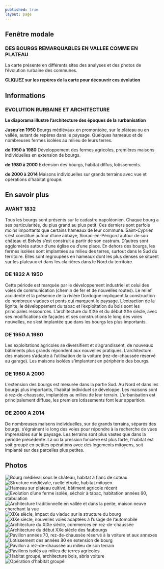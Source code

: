 ```yaml
---
published: true
layout: page
---
```


## Fenêtre modale


### DES BOURGS REMARQUABLES EN VALLEE COMME EN PLATEAU

La carte présente en différents sites des analyses et des photos de l’évolution rurbaine des communes.

**CLIQUEZ sur les repères de la carte pour découvrir ces évolution**




## Informations


### EVOLUTION RURBAINE ET ARCHITECTURE

**Le diaporama illustre l’architecture des époques de la rurbanisation**

**Jusqu’en 1950** Bourgs médiévaux en promontoire, sur le plateau ou en vallée, autant de repères dans le paysage. Quelques hameaux et de nombreuses fermes isolées au milieu de leurs terres.

**de 1950 à 1980** Développement des fermes agricoles, premières maisons individuelles en extension de bourgs.

**de 1980 à 2000** Extension des bourgs, habitat diffus, lotissements.

**de 2000 à 2014** Maisons individuelles sur grands terrains avec vue et opérations d’habitat groupé. 



## En savoir plus


### AVANT 1832

Tous les bourgs sont présents sur le cadastre napoléonien. Chaque bourg a ses particularités, du plus grand au plus petit. Ces derniers sont parfois moins importants que certains hameaux de leur commune. Saint-Cyprien s’est constitué autour d’une abbaye, Siorac-en-Périgord autour de son château et Belvès s’est construit à partir de son castrum. D’autres sont agglomérés autour d’une église ou d’une place. En dehors des bourgs, les fermes isolées sont implantées au milieu des terres, surtout dans le Sud du territoire. Elles sont regroupées en hameaux dont les plus denses se situent sur les plateaux et dans les clairières dans le Nord du territoire.

### DE 1832 A 1950

Cette période est marquée par le développement industriel et celui des voies de communication (chemin de fer et de nouvelles routes). Le relief accidenté et la présence de la rivière Dordogne impliquent la construction de nombreux viaducs et ponts qui marquent le paysage. L’extraction de la lignite, le développement du tabac et l’exploitation du bois sont les principales ressources. L’architecture du XIXe et du début XXe siècle, avec ses modifications de façades et ses constructions le long des voies nouvelles, ne s’est implantée que dans les bourgs les plus importants.

### DE 1950 A 1980

Les exploitations agricoles se diversifient et s’agrandissent, de nouveaux bâtiments plus grands répondent aux nouvelles pratiques. L’architecture des maisons s’adapte à l’utilisation de la voiture (rez-de-chaussée réservé au garage). Les maisons isolées s’implantent en périphérie des bourgs.

### DE 1980 A 2000

L’extension des bourgs est mesurée dans la partie Sud. Au Nord et dans les bourgs plus importants, l’habitat individuel se développe. Les maisons sont à rez-de-chaussée, implantées au milieu de leur terrain. L’urbanisation est principalement diffuse, les premiers lotissements font leur apparition. 

### DE 2000 A 2014

De nombreuses maisons individuelles, sur de grands terrains, séparés des bourgs, s’égrainent le long des voies pour répondre à la recherche de vues imprenables sur le paysage. Les terrains sont plus vastes que dans la période précédente. Là où la pression foncière est plus forte, l’habitat est soit groupé en petites opérations avec des logements mitoyens, soit implanté sur des parcelles plus petites.

## Photos

![Bourg médiéval sous le château, habitat à flanc de coteau]({{site.baseurl}}/data/images/8/histoire/08_HISTOIRE_01.JPG)
![Structure médiévale, ruelle étroite, habitat mitoyen ]({{site.baseurl}}/data/images/8/histoire/08_HISTOIRE_02.JPG)
![Hameau sur plateau cultivé, bâtiment agricole récent ]({{site.baseurl}}/data/images/8/histoire/08_HISTOIRE_03.JPG)
![Evolution d’une ferme isolée, séchoir à tabac, habitation années 60, stabulation]({{site.baseurl}}/data/images/8/histoire/08_HISTOIRE_04.JPG)
![Architecture traditionnelle en vallée et dans la pente, maison neuve cherchant la vue]({{site.baseurl}}/data/images/8/histoire/08_HISTOIRE_05.JPG)
![XIXe siècle, impact du viaduc sur la structure du bourg]({{site.baseurl}}/data/images/8/histoire/08_HISTOIRE_06.JPG)
![XIXe siècle, nouvelles voies adaptées à l’usage de l’automobile]({{site.baseurl}}/data/images/8/histoire/08_HISTOIRE_07.JPG)
![Architecture du XIXe siècle, commerces en rez-de-chaussée]({{site.baseurl}}/data/images/8/histoire/08_HISTOIRE_08.JPG)
![Architecture du début XXe siècle des faubourgs]({{site.baseurl}}/data/images/8/histoire/08_HISTOIRE_09.JPG)
![Pavillon années 70, rez-de-chaussée réservé à la voiture et aux annexes]({{site.baseurl}}/data/images/8/histoire/08_HISTOIRE_10.JPG)
![Lotissement des années 80 en extension de bourg]({{site.baseurl}}/data/images/8/histoire/08_HISTOIRE_11.JPG)
![Pavillon à rez-de-chaussée au milieu de son terrain]({{site.baseurl}}/data/images/8/histoire/08_HISTOIRE_12.JPG)
![Pavillons isolés au milieu de terres agricoles ]({{site.baseurl}}/data/images/8/histoire/08_HISTOIRE_13.JPG)
![Habitat groupé, architecture bois, abris voiture]({{site.baseurl}}/data/images/8/histoire/08_HISTOIRE_14.JPG)
![Opération d’habitat groupé]({{site.baseurl}}/data/images/8/histoire/08_HISTOIRE_15.JPG)

